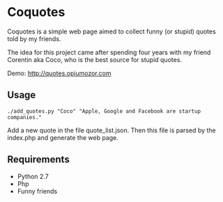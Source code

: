 # Coquotes
Coquotes is a simple web page aimed to collect funny (or stupid) quotes told by my friends. 

The idea for this project came after spending four years with my friend Corentin aka Coco, who is the best source for stupid quotes.

Demo: http://quotes.opiumozor.com

## Usage

`./add_quotes.py "Coco" "Apple, Google and Facebook are startup companies."`

Add a new quote in the file quote_list.json. Then this file is parsed by the index.php and generate the web page.

## Requirements

 * Python 2.7
 * Php
 * Funny friends
